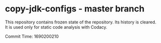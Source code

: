 # copy-jdk-configs - master branch

This repository contains frozen state of the repository.
Its history is cleared. It is used only for static code
analysis with Codacy.

Commit Time: 1690200210